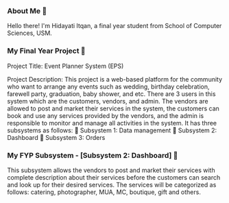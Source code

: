 ### About Me 👤

Hello there! I'm Hidayati Itqan, a final year student from School of Computer Sciences, USM.

### My Final Year Project 📜

Project Title: Event Planner System (EPS)

Project Description:
This project is a web-based platform for the community who want to arrange any events such as wedding, birthday celebration, farewell party, graduation, baby shower, and etc. There are 3 users in this system which are the customers, vendors, and admin. The vendors are allowed to post and market their services in the system, the customers can book and use any services provided by the vendors, and the admin is responsible to monitor and manage all activities in the system. It has three subsystems as follows:
💎 Subsystem 1: Data management
💎 Subsystem 2: Dashboard
💎 Subsystem 3: Orders

### My FYP Subsystem - [Subsystem 2: Dashboard] 📜

This subsystem allows the vendors to post and market their services with complete description about their services before the customers can search and look up for their desired services. The services will be categorized as follows: catering, photographer, MUA, MC, boutique, gift and others.
